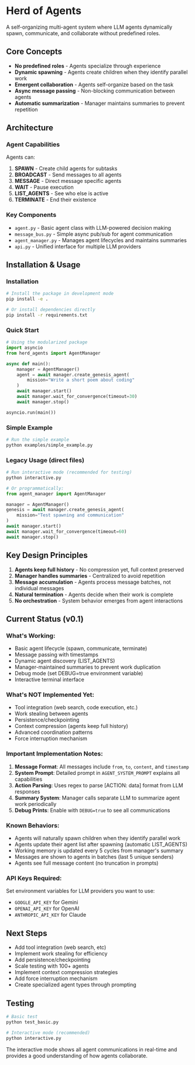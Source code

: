 # Herd of Agents

A self-organizing multi-agent system where LLM agents dynamically spawn, communicate, and collaborate without predefined roles.

## Core Concepts

- **No predefined roles** - Agents specialize through experience
- **Dynamic spawning** - Agents create children when they identify parallel work
- **Emergent collaboration** - Agents self-organize based on the task
- **Async message passing** - Non-blocking communication between agents
- **Automatic summarization** - Manager maintains summaries to prevent repetition

## Architecture

### Agent Capabilities

Agents can:
1. **SPAWN** - Create child agents for subtasks
2. **BROADCAST** - Send messages to all agents  
3. **MESSAGE** - Direct message specific agents
4. **WAIT** - Pause execution
5. **LIST_AGENTS** - See who else is active
6. **TERMINATE** - End their existence

### Key Components

- `agent.py` - Basic agent class with LLM-powered decision making
- `message_bus.py` - Simple async pub/sub for agent communication
- `agent_manager.py` - Manages agent lifecycles and maintains summaries
- `api.py` - Unified interface for multiple LLM providers

## Installation & Usage

### Installation

```bash
# Install the package in development mode
pip install -e .

# Or install dependencies directly
pip install -r requirements.txt
```

### Quick Start

```python
# Using the modularized package
import asyncio
from herd_agents import AgentManager

async def main():
    manager = AgentManager()
    agent = await manager.create_genesis_agent(
        mission="Write a short poem about coding"
    )
    await manager.start()
    await manager.wait_for_convergence(timeout=30)
    await manager.stop()

asyncio.run(main())
```

### Simple Example

```bash
# Run the simple example
python examples/simple_example.py
```

### Legacy Usage (direct files)

```python
# Run interactive mode (recommended for testing)
python interactive.py

# Or programmatically:
from agent_manager import AgentManager

manager = AgentManager()
genesis = await manager.create_genesis_agent(
    mission="Test spawning and communication"
)
await manager.start()
await manager.wait_for_convergence(timeout=60)
await manager.stop()
```

## Key Design Principles

1. **Agents keep full history** - No compression yet, full context preserved
2. **Manager handles summaries** - Centralized to avoid repetition
3. **Message accumulation** - Agents process message batches, not individual messages
4. **Natural termination** - Agents decide when their work is complete
5. **No orchestration** - System behavior emerges from agent interactions

## Current Status (v0.1)

### What's Working:
- Basic agent lifecycle (spawn, communicate, terminate)
- Message passing with timestamps
- Dynamic agent discovery (LIST_AGENTS)
- Manager-maintained summaries to prevent work duplication
- Debug mode (set DEBUG=true environment variable)
- Interactive terminal interface

### What's NOT Implemented Yet:
- Tool integration (web search, code execution, etc.)
- Work stealing between agents
- Persistence/checkpointing
- Context compression (agents keep full history)
- Advanced coordination patterns
- Force interruption mechanism

### Important Implementation Notes:

1. **Message Format**: All messages include `from`, `to`, `content`, and `timestamp`
2. **System Prompt**: Detailed prompt in `AGENT_SYSTEM_PROMPT` explains all capabilities
3. **Action Parsing**: Uses regex to parse [ACTION: data] format from LLM responses
4. **Summary System**: Manager calls separate LLM to summarize agent work periodically
5. **Debug Prints**: Enable with `DEBUG=true` to see all communications

### Known Behaviors:
- Agents will naturally spawn children when they identify parallel work
- Agents update their agent list after spawning (automatic LIST_AGENTS)
- Working memory is updated every 5 cycles from manager's summary
- Messages are shown to agents in batches (last 5 unique senders)
- Agents see full message content (no truncation in prompts)

### API Keys Required:
Set environment variables for LLM providers you want to use:
- `GOOGLE_API_KEY` for Gemini
- `OPENAI_API_KEY` for OpenAI
- `ANTHROPIC_API_KEY` for Claude

## Next Steps

- Add tool integration (web search, etc)
- Implement work stealing for efficiency  
- Add persistence/checkpointing
- Scale testing with 100+ agents
- Implement context compression strategies
- Add force interruption mechanism
- Create specialized agent types through prompting

## Testing

```bash
# Basic test
python test_basic.py

# Interactive mode (recommended)
python interactive.py
```

The interactive mode shows all agent communications in real-time and provides a good understanding of how agents collaborate.
